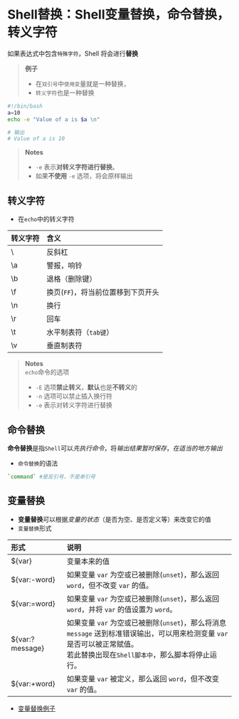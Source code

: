 # Shell替换：Shell变量替换，命令替换，转义字符

如果表达式中包含`特殊字符`，Shell 将会进行**替换**
> **例子**  
> - 在`双引号`中`使用变`量就是一种替换，
> - `转义字符`也是一种替换

```bash
#!/bin/bash
a=10
echo -e "Value of a is $a \n"

# 输出
# Value of a is 10
```
> **Notes**
> -  `-e` 表示**对转义字符进行替换**。
> - 如果**不使用** `-e` 选项，将会原样输出

## 转义字符
- 在`echo`中的转义字符

| 转义字符 |	含义 |
|:--------|:-------|
| \\ |	反斜杠 |
| \a |	警报，响铃 |
| \b |	退格（删除键） |
| \f |	换页(`FF`)，将当前位置移到下页开头 |
| \n |	换行 |
| \r |	回车 |
| \t |	水平制表符（`tab键`） | 
| \v |	垂直制表符 |


> **Notes**  
> `echo`命令的选项  
> -  `-E` 选项**禁止转义**，**默认**也是**不转义**的
> - `-n` 选项可以禁止插入换行符
> - `-e` 表示对转义字符进行替换

## 命令替换

**命令替换**是指`Shell`可以*先执行命令*，将*输出结果暂时保存*，*在适当的地方输出*

- `命令替换`的语法

```bash
`command` #是反引号，不是单引号
```

## 变量替换
- **变量替换**可以根据*变量的状态*（是否为空、是否定义等）来改变它的值
- `变量替换`形式

| 形式 |	说明 |
|:-----|:-----|
| ${var} |	变量本来的值 |
| ${var:-word} | 	如果变量 `var` 为空或已被删除(`unset`)，那么返回 `word`，但不改变 `var` 的值。 |
| ${var:=word} |	如果变量 `var` 为空或已被删除(`unset`)，那么返回 `word`，并将 `var` 的值设置为 `word`。 |
| ${var:?message} |	如果变量 `var` 为空或已被删除(`unset`)，那么将消息 `message` 送到标准错误输出，可以用来检测变量 `var` 是否可以被正常赋值。<br/>若此替换出现在`Shell脚本中`，那么脚本将停止运行。 |
| ${var:+word} |	如果变量 `var` 被定义，那么返回 `word`，但不改变 `var` 的值。 |

- [变量替换例子](../Shell.Demo/variable.replace.sh)